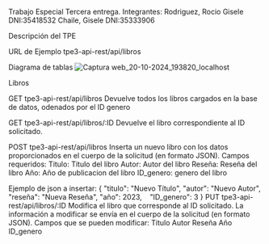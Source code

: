 Trabajo Especial Tercera entrega.
Integrantes:
Rodriguez, Rocio Gisele DNI:35418532
Chaile, Gisele DNI:35333906


Descripción del TPE


URL de Ejemplo
tpe3-api-rest/api/libros



Diagrama de tablas 
![Captura web_20-10-2024_193820_localhost](https://github.com/user-attachments/assets/0aafb821-8f59-4bb9-97d6-47098f9dc0fc)

Libros

GET 
tpe3-api-rest/api/libros
Devuelve todos los libros cargados en la base de datos, odenados por el ID genero

GET 
tpe3-api-rest/api/libros/:ID
Devuelve el libro correspondiente al ID solicitado.

POST
tpe3-api-rest/api/libros
Inserta un nuevo libro con los datos proporcionados en el cuerpo de la solicitud (en formato JSON).
Campos requeridos:
  Titulo: Titulo del libro
  Autor: Autor del libro
  Reseña: Reseña del libro
  Año: Año de publicacion del libro
  ID_genero: genero del libro
  
Ejemplo de json a insertar:
      {
        "titulo": "Nuevo Título",
        "autor": "Nuevo Autor",
        "reseña": "Nueva Reseña",
        "año": 2023,
        "ID_genero": 3
      }
PUT tpe3-api-rest/api/libros/:ID
Modifica el libro que corresponde al ID solicitado. La información a modificar se envía en el cuerpo de la solicitud (en formato JSON).
Campos que se pueden modificar:
  Titulo
  Autor
  Reseña
  Año
  ID_genero
